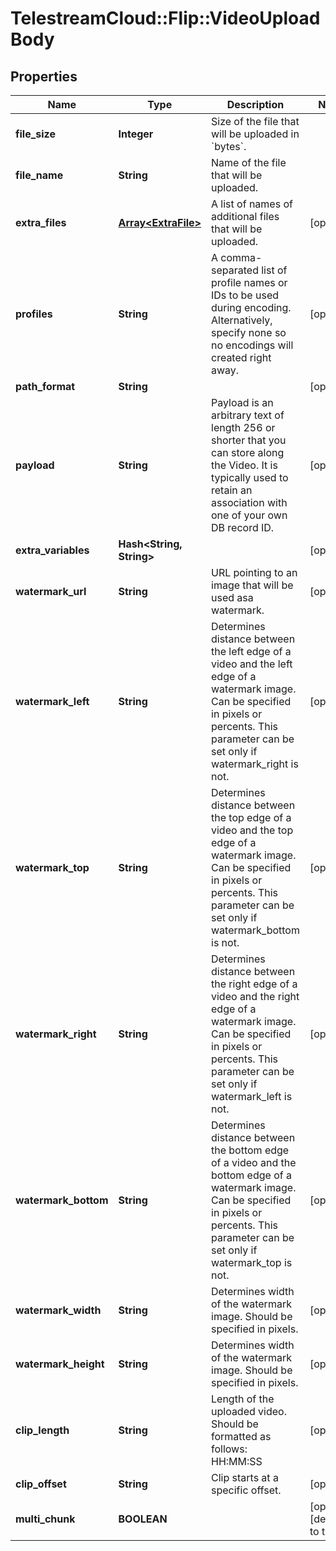 # TelestreamCloud::Flip::VideoUploadBody

## Properties
Name | Type | Description | Notes
------------ | ------------- | ------------- | -------------
**file_size** | **Integer** | Size of the file that will be uploaded in &#x60;bytes&#x60;. | 
**file_name** | **String** | Name of the file that will be uploaded. | 
**extra_files** | [**Array&lt;ExtraFile&gt;**](ExtraFile.md) | A list of names of additional files that will be uploaded. | [optional] 
**profiles** | **String** | A comma-separated list of profile names or IDs to be used during encoding. Alternatively, specify none so no encodings will created right away. | [optional] 
**path_format** | **String** |  | [optional] 
**payload** | **String** | Payload is an arbitrary text of length 256 or shorter that you can store along the Video. It is typically used to retain an association with one of your own DB record ID. | [optional] 
**extra_variables** | **Hash&lt;String, String&gt;** |  | [optional] 
**watermark_url** | **String** | URL pointing to an image that will be used asa watermark. | [optional] 
**watermark_left** | **String** | Determines distance between the left edge of a video and the left edge of a watermark image. Can be specified in pixels or percents. This parameter can be set only if watermark_right is not. | [optional] 
**watermark_top** | **String** | Determines distance between the top edge of a video and the top edge of a watermark image. Can be specified in pixels or percents. This parameter can be set only if watermark_bottom is not. | [optional] 
**watermark_right** | **String** | Determines distance between the right edge of a video and the right edge of a watermark image. Can be specified in pixels or percents. This parameter can be set only if watermark_left is not. | [optional] 
**watermark_bottom** | **String** | Determines distance between the bottom edge of a video and the bottom edge of a watermark image. Can be specified in pixels or percents. This parameter can be set only if watermark_top is not. | [optional] 
**watermark_width** | **String** | Determines width of the watermark image. Should be specified in pixels. | [optional] 
**watermark_height** | **String** | Determines width of the watermark image. Should be specified in pixels. | [optional] 
**clip_length** | **String** | Length of the uploaded video. Should be formatted as follows: HH:MM:SS | [optional] 
**clip_offset** | **String** | Clip starts at a specific offset. | [optional] 
**multi_chunk** | **BOOLEAN** |  | [optional] [default to true]


